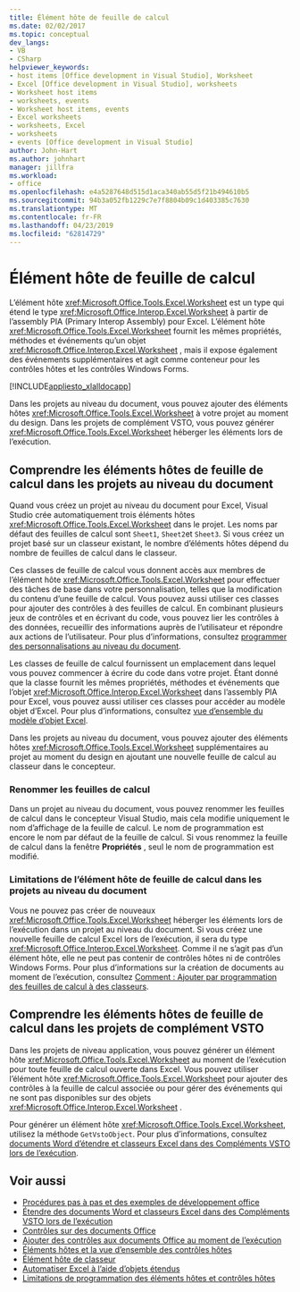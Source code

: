 ```yaml
---
title: Élément hôte de feuille de calcul
ms.date: 02/02/2017
ms.topic: conceptual
dev_langs:
- VB
- CSharp
helpviewer_keywords:
- host items [Office development in Visual Studio], Worksheet
- Excel [Office development in Visual Studio], worksheets
- Worksheet host items
- worksheets, events
- Worksheet host items, events
- Excel worksheets
- worksheets, Excel
- worksheets
- events [Office development in Visual Studio]
author: John-Hart
ms.author: johnhart
manager: jillfra
ms.workload:
- office
ms.openlocfilehash: e4a5287648d515d1aca340ab55d5f21b494610b5
ms.sourcegitcommit: 94b3a052fb1229c7e7f8804b09c1d403385c7630
ms.translationtype: MT
ms.contentlocale: fr-FR
ms.lasthandoff: 04/23/2019
ms.locfileid: "62814729"
---
```

# <a name="worksheet-host-item"></a>Élément hôte de feuille de calcul
  L’élément hôte <xref:Microsoft.Office.Tools.Excel.Worksheet> est un type qui étend le type <xref:Microsoft.Office.Interop.Excel.Worksheet> à partir de l’assembly PIA (Primary Interop Assembly) pour Excel. L’élément hôte <xref:Microsoft.Office.Tools.Excel.Worksheet> fournit les mêmes propriétés, méthodes et événements qu’un objet <xref:Microsoft.Office.Interop.Excel.Worksheet> , mais il expose également des événements supplémentaires et agit comme conteneur pour les contrôles hôtes et les contrôles Windows Forms.

 [!INCLUDE[appliesto_xlalldocapp](../vsto/includes/appliesto-xlalldocapp-md.md)]

 Dans les projets au niveau du document, vous pouvez ajouter des éléments hôtes <xref:Microsoft.Office.Tools.Excel.Worksheet> à votre projet au moment du design. Dans les projets de complément VSTO, vous pouvez générer <xref:Microsoft.Office.Tools.Excel.Worksheet> héberger les éléments lors de l’exécution.

## <a name="understand-worksheet-host-items-in-document-level-projects"></a>Comprendre les éléments hôtes de feuille de calcul dans les projets au niveau du document
 Quand vous créez un projet au niveau du document pour Excel, Visual Studio crée automatiquement trois éléments hôtes <xref:Microsoft.Office.Tools.Excel.Worksheet> dans le projet. Les noms par défaut des feuilles de calcul sont `Sheet1`, `Sheet2`et `Sheet3`. Si vous créez un projet basé sur un classeur existant, le nombre d’éléments hôtes dépend du nombre de feuilles de calcul dans le classeur.

 Ces classes de feuille de calcul vous donnent accès aux membres de l’élément hôte <xref:Microsoft.Office.Tools.Excel.Worksheet> pour effectuer des tâches de base dans votre personnalisation, telles que la modification du contenu d’une feuille de calcul. Vous pouvez aussi utiliser ces classes pour ajouter des contrôles à des feuilles de calcul. En combinant plusieurs jeux de contrôles et en écrivant du code, vous pouvez lier les contrôles à des données, recueillir des informations auprès de l’utilisateur et répondre aux actions de l’utilisateur. Pour plus d’informations, consultez [programmer des personnalisations au niveau du document](../vsto/programming-document-level-customizations.md).

 Les classes de feuille de calcul fournissent un emplacement dans lequel vous pouvez commencer à écrire du code dans votre projet. Étant donné que la classe fournit les mêmes propriétés, méthodes et événements que l’objet <xref:Microsoft.Office.Interop.Excel.Worksheet> dans l’assembly PIA pour Excel, vous pouvez aussi utiliser ces classes pour accéder au modèle objet d’Excel. Pour plus d’informations, consultez [vue d’ensemble du modèle d’objet Excel](../vsto/excel-object-model-overview.md).

 Dans les projets au niveau du document, vous pouvez ajouter des éléments hôtes <xref:Microsoft.Office.Tools.Excel.Worksheet> supplémentaires au projet au moment du design en ajoutant une nouvelle feuille de calcul au classeur dans le concepteur.

### <a name="rename-worksheets"></a>Renommer les feuilles de calcul
 Dans un projet au niveau du document, vous pouvez renommer les feuilles de calcul dans le concepteur Visual Studio, mais cela modifie uniquement le nom d’affichage de la feuille de calcul. Le nom de programmation est encore le nom par défaut de la feuille de calcul. Si vous renommez la feuille de calcul dans la fenêtre **Propriétés** , seul le nom de programmation est modifié.

### <a name="limitations-of-the-worksheet-host-item-in-document-level-projects"></a>Limitations de l’élément hôte de feuille de calcul dans les projets au niveau du document
 Vous ne pouvez pas créer de nouveaux <xref:Microsoft.Office.Tools.Excel.Worksheet> héberger les éléments lors de l’exécution dans un projet au niveau du document. Si vous créez une nouvelle feuille de calcul Excel lors de l’exécution, il sera du type <xref:Microsoft.Office.Interop.Excel.Worksheet>. Comme il ne s’agit pas d’un élément hôte, elle ne peut pas contenir de contrôles hôtes ni de contrôles Windows Forms. Pour plus d’informations sur la création de documents au moment de l’exécution, consultez [Comment : Ajouter par programmation des feuilles de calcul à des classeurs](../vsto/how-to-programmatically-add-new-worksheets-to-workbooks.md).

## <a name="understand-worksheet-host-items-in-vsto-add-in-projects"></a>Comprendre les éléments hôtes de feuille de calcul dans les projets de complément VSTO
 Dans les projets de niveau application, vous pouvez générer un élément hôte <xref:Microsoft.Office.Tools.Excel.Worksheet> au moment de l’exécution pour toute feuille de calcul ouverte dans Excel. Vous pouvez utiliser l’élément hôte <xref:Microsoft.Office.Tools.Excel.Worksheet> pour ajouter des contrôles à la feuille de calcul associée ou pour gérer des événements qui ne sont pas disponibles sur des objets <xref:Microsoft.Office.Interop.Excel.Worksheet> .

 Pour générer un élément hôte <xref:Microsoft.Office.Tools.Excel.Worksheet>, utilisez la méthode `GetVstoObject`. Pour plus d’informations, consultez [documents Word d’étendre et classeurs Excel dans des Compléments VSTO lors de l’exécution](../vsto/extending-word-documents-and-excel-workbooks-in-vsto-add-ins-at-run-time.md).

## <a name="see-also"></a>Voir aussi
- [Procédures pas à pas et des exemples de développement office](../vsto/office-development-samples-and-walkthroughs.md)
- [Étendre des documents Word et classeurs Excel dans des Compléments VSTO lors de l’exécution](../vsto/extending-word-documents-and-excel-workbooks-in-vsto-add-ins-at-run-time.md)
- [Contrôles sur des documents Office](../vsto/controls-on-office-documents.md)
- [Ajouter des contrôles aux documents Office au moment de l’exécution](../vsto/adding-controls-to-office-documents-at-run-time.md)
- [Éléments hôtes et la vue d’ensemble des contrôles hôtes](../vsto/host-items-and-host-controls-overview.md)
- [Élément hôte de classeur](../vsto/workbook-host-item.md)
- [Automatiser Excel à l’aide d’objets étendus](../vsto/automating-excel-by-using-extended-objects.md)
- [Limitations de programmation des éléments hôtes et contrôles hôtes](../vsto/programmatic-limitations-of-host-items-and-host-controls.md)
